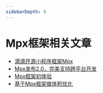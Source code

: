 ```yaml
---
sidebarDepth: 0
---
```


# Mpx框架相关文章

* [滴滴开源小程序框架Mpx](1.0.md)
* [Mpx发布2.0，完美支持跨平台开发](2.0.md)
* [Mpx框架初体验](mpx1.md)
* [基于Mpx框架做体积优化](size-control.md)
